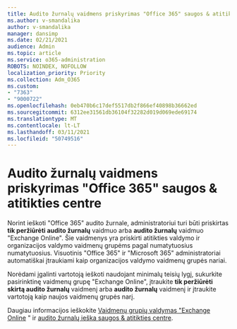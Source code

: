 ```yaml
---
title: Audito žurnalų vaidmens priskyrimas "Office 365" saugos & atitikties centre
ms.author: v-smandalika
author: v-smandalika
manager: dansimp
ms.date: 02/21/2021
audience: Admin
ms.topic: article
ms.service: o365-administration
ROBOTS: NOINDEX, NOFOLLOW
localization_priority: Priority
ms.collection: Adm_O365
ms.custom:
- "7363"
- "9000722"
ms.openlocfilehash: 0eb470b6c17def5517db2f866ef40898b36662ed
ms.sourcegitcommit: 6312ee31561db36104f32282d019d069ede69174
ms.translationtype: MT
ms.contentlocale: lt-LT
ms.lasthandoff: 03/11/2021
ms.locfileid: "50749516"
---
```

# <a name="assign-an-audit-log-role-in-the-office-365-security--compliance-center"></a>Audito žurnalų vaidmens priskyrimas "Office 365" saugos & atitikties centre

Norint ieškoti "Office 365" audito žurnale, administratoriui turi būti priskirtas **tik peržiūrėti audito žurnalų** vaidmuo arba **audito žurnalų** vaidmuo "Exchange Online". Šie vaidmenys yra priskirti atitikties valdymo ir organizacijos valdymo vaidmenų grupėms pagal numatytuosius numatytuosius. Visuotinis "Office 365" ir "Microsoft 365" administratoriai automatiškai įtraukiami kaip organizacijos valdymo vaidmenų grupės nariai.

Norėdami įgalinti vartotoją ieškoti naudojant minimalų teisių lygį, sukurkite pasirinktinę vaidmenų grupę "Exchange Online", įtraukite **tik peržiūrėti skirtą audito žurnalų** vaidmenį arba **audito žurnalų** vaidmenį ir įtraukite vartotoją kaip naujos vaidmenų grupės narį.

Daugiau informacijos ieškokite [Vaidmenų grupių valdymas "Exchange Online](https://docs.microsoft.com/Exchange/permissions-exo/role-groups) " ir [audito žurnalų ieška saugos & atitikties centre](https://docs.microsoft.com/microsoft-365/compliance/search-the-audit-log-in-security-and-compliance).